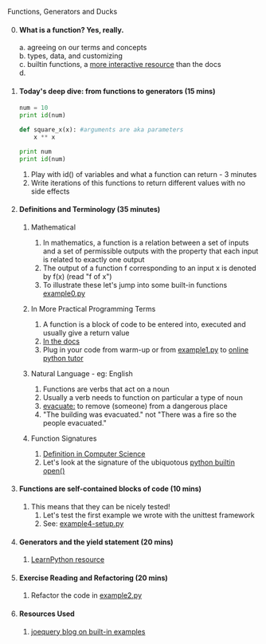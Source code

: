 Functions, Generators and Ducks

0. #### What is a function? Yes, really.    
    a. agreeing on our terms and concepts    
    b. types, data, and customizing    
    c. builtin functions, a [more interactive resource](http://joequery.me/code/python-builtin-functions/) than the docs    
    d. 

1. #### Today's deep dive: from functions to generators (15 mins)

    ```python
    num = 10
    print id(num)

    def square_x(x): #arguments are aka parameters
        x ** x

    print num  
    print id(num)
    ```

    1. Play with id() of variables and what a function can return - 3 minutes    
    2. Write iterations of this functions to return different values with no side effects    


2. #### Definitions and Terminology (35 minutes)   
    1. Mathematical 
        1. In mathematics, a function is a relation between a set of inputs and a set of permissible outputs with the property that each input is related to exactly one output
        2. The output of a function f corresponding to an input x is denoted by f(x) (read "f of x")    
        3. To illustrate these let's jump into some built-in functions [example0.py](example0.py)
    2. In More Practical Programming Terms    
        1. A function is a block of code to be entered into, executed and usually give a return value    
        2. [In the docs](https://docs.python.org/2/reference/simple_stmts.html#the-return-statement)    
        3. Plug in your code from warm-up or from [example1.py](example1.py) to [online python tutor](http://pythontutor.com/visualize.html#mode=edit)    
 
    3. Natural Language - eg: English    
        1. Functions are verbs that act on a noun     
        2. Usually a verb needs to function on particular a type of noun    
        3. [evacuate:](http://www.merriam-webster.com/dictionary/evacuate) to remove (someone) from a dangerous place    
        4. "The building was evacuated." not "There was a fire so the people evacuated."  

    4. Function Signatures    
        1. [Definition in Computer Science](https://en.wikipedia.org/wiki/Type_signature)    
        2. Let's look at the signature of the ubiquotous [python builtin open()](https://docs.python.org/2/library/functions.html#open)    

3. #### Functions are self-contained blocks of code (10 mins)    
    1. This means that they can be nicely tested!    
        1. Let's test the first example we wrote with the unittest framework    
        2. See: [example4-setup.py](example4-setup.py)  

4. #### Generators and the yield statement (20 mins)    
    1. [LearnPython resource](http://www.learnpython.org/en/Generators)  

5. #### Exercise Reading and Refactoring (20 mins)    
    1. Refactor the code in [example2.py](example2.py)    

6. #### Resources Used    
    1. [joequery blog on built-in examples](http://joequery.me/code/python-builtin-functions/#enumerate)    

